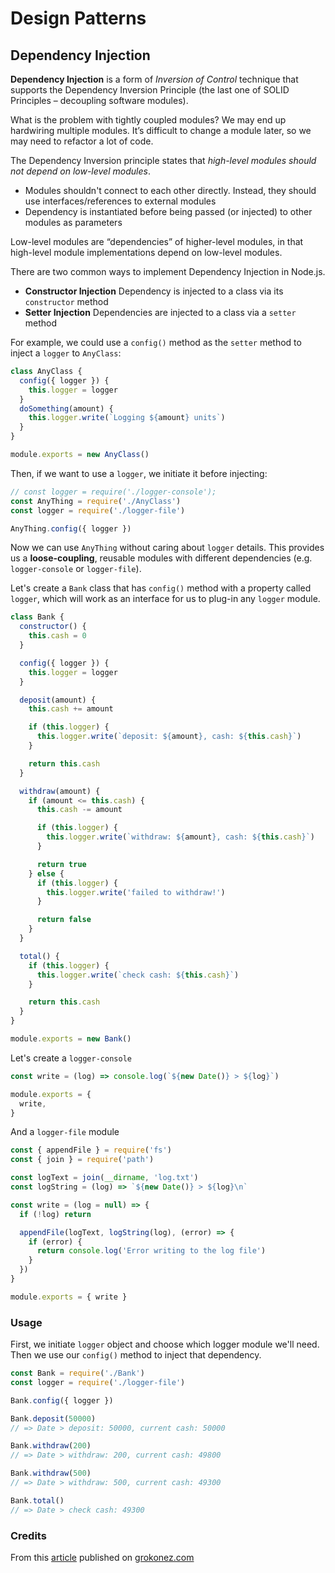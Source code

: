 # Design Patterns

## Dependency Injection

**Dependency Injection** is a form of _Inversion of Control_ technique that supports the Dependency Inversion Principle (the last one of SOLID Principles – decoupling software modules).

What is the problem with tightly coupled modules? We may end up hardwiring multiple modules. It’s difficult to change a module later, so we may need to refactor a lot of code.

The Dependency Inversion principle states that _high-level modules should not depend on low-level modules_.

- Modules shouldn't connect to each other directly. Instead, they should use interfaces/references to external modules
- Dependency is instantiated before being passed (or injected) to other modules as parameters

Low-level modules are “dependencies” of higher-level modules, in that high-level module implementations depend on low-level modules.

There are two common ways to implement Dependency Injection in Node.js.

- **Constructor Injection**
  Dependency is injected to a class via its `constructor` method
- **Setter Injection**
  Dependencies are injected to a class via a `setter` method

For example, we could use a `config()` method as the `setter` method to inject a `logger` to `AnyClass`:

```js
class AnyClass {
  config({ logger }) {
    this.logger = logger
  }
  doSomething(amount) {
    this.logger.write(`Logging ${amount} units`)
  }
}

module.exports = new AnyClass()
```

Then, if we want to use a `logger`, we initiate it before injecting:

```js
// const logger = require('./logger-console');
const AnyThing = require('./AnyClass')
const logger = require('./logger-file')

AnyThing.config({ logger })
```

Now we can use `AnyThing` without caring about `logger` details. This provides us a **loose-coupling**, reusable modules with different dependencies (e.g. `logger-console` or `logger-file`).

Let's create a `Bank` class that has `config()` method with a property called `logger`, which will work as an interface for us to plug-in any `logger` module.

```js
class Bank {
  constructor() {
    this.cash = 0
  }

  config({ logger }) {
    this.logger = logger
  }

  deposit(amount) {
    this.cash += amount

    if (this.logger) {
      this.logger.write(`deposit: ${amount}, cash: ${this.cash}`)
    }

    return this.cash
  }

  withdraw(amount) {
    if (amount <= this.cash) {
      this.cash -= amount

      if (this.logger) {
        this.logger.write(`withdraw: ${amount}, cash: ${this.cash}`)
      }

      return true
    } else {
      if (this.logger) {
        this.logger.write('failed to withdraw!')
      }

      return false
    }
  }

  total() {
    if (this.logger) {
      this.logger.write(`check cash: ${this.cash}`)
    }

    return this.cash
  }
}

module.exports = new Bank()
```

Let's create a `logger-console`

```js
const write = (log) => console.log(`${new Date()} > ${log}`)

module.exports = {
  write,
}
```

And a `logger-file` module

```js
const { appendFile } = require('fs')
const { join } = require('path')

const logText = join(__dirname, 'log.txt')
const logString = (log) => `${new Date()} > ${log}\n`

const write = (log = null) => {
  if (!log) return

  appendFile(logText, logString(log), (error) => {
    if (error) {
      return console.log('Error writing to the log file')
    }
  })
}

module.exports = { write }
```

### Usage

First, we initiate `logger` object and choose which logger module we'll need. Then we use our `config()` method to inject that dependency.

```js
const Bank = require('./Bank')
const logger = require('./logger-file')

Bank.config({ logger })

Bank.deposit(50000)
// => Date > deposit: 50000, current cash: 50000

Bank.withdraw(200)
// => Date > withdraw: 200, current cash: 49800

Bank.withdraw(500)
// => Date > withdraw: 500, current cash: 49300

Bank.total()
// => Date > check cash: 49300
```

### Credits

From this [article](https://grokonez.com/design-pattern/implement-dependency-injection-node-js-example) published on [grokonez.com](https://grokonez.com)
